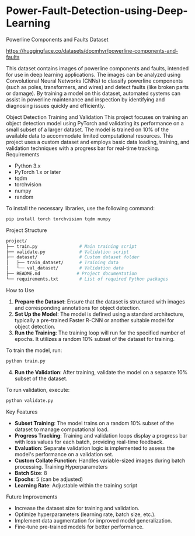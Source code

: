 # Power-Fault-Detection-using-Deep-Learning

Powerline Components and Faults Dataset

https://huggingface.co/datasets/docmhvr/powerline-components-and-faults

This dataset contains images of powerline components and faults, intended for use in deep learning applications. The images can be analyzed using Convolutional Neural Networks (CNNs) to classify powerline components (such as poles, transformers, and wires) and detect faults (like broken parts or damage). By training a model on this dataset, automated systems can assist in powerline maintenance and inspection by identifying and diagnosing issues quickly and efficiently.

Object Detection Training and Validation
This project focuses on training an object detection model using PyTorch and validating its performance on a small subset of a larger dataset. The model is trained on 10% of the available data to accommodate limited computational resources. This project uses a custom dataset and employs basic data loading, training, and validation techniques with a progress bar for real-time tracking.
Requirements
- Python 3.x
- PyTorch 1.x or later
- tqdm
- torchvision
- numpy
- random

To install the necessary libraries, use the following command:
```bash
pip install torch torchvision tqdm numpy
```
Project Structure
```bash
project/
├── train.py                # Main training script
├── validate.py             # Validation script
├── dataset/                # Custom dataset folder
│   ├── train_dataset/      # Training data
│   └── val_dataset/        # Validation data
├── README.md              # Project documentation
└── requirements.txt        # List of required Python packages
```
How to Use
1. **Prepare the Dataset**: Ensure that the dataset is structured with images and corresponding annotations for object detection.
2. **Set Up the Model**: The model is defined using a standard architecture, typically a pre-trained Faster R-CNN or another suitable model for object detection.
3. **Run the Training**: The training loop will run for the specified number of epochs. It utilizes a random 10% subset of the dataset for training.

To train the model, run:
```bash
python train.py
```
4. **Run the Validation**: After training, validate the model on a separate 10% subset of the dataset.

To run validation, execute:
```bash
python validate.py
```
Key Features
- **Subset Training**: The model trains on a random 10% subset of the dataset to manage computational load.
- **Progress Tracking**: Training and validation loops display a progress bar with loss values for each batch, providing real-time feedback.
- **Evaluation**: Separate validation logic is implemented to assess the model's performance on a validation set.
- **Custom Collate Function**: Handles variable-sized images during batch processing.
Training Hyperparameters
- **Batch Size**: 8
- **Epochs**: 5 (can be adjusted)
- **Learning Rate**: Adjustable within the training script

Future Improvements
- Increase the dataset size for training and validation.
- Optimize hyperparameters (learning rate, batch size, etc.).
- Implement data augmentation for improved model generalization.
- Fine-tune pre-trained models for better performance.

